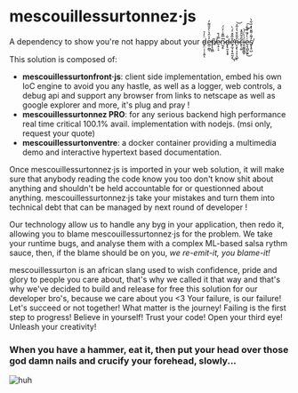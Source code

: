 # mescouillessurtonnez‧js
A dependency to show you're not happy about your d̵̥̤̣̣̹̞͍̈̀̍̉ͅe̶̲̣̰̻̜̓͐̂̔̀͒̎͌̓̕p̸͕͈̻͂ẹ̷̞̣̝̿́͒n̷̰̗̥̅̿͊͗̓̈́͘d̶̢̢͈͙͔̥͋e̶̡̛̫̘͙̹͍̰̝̐̅̌̽͐́̀͜ͅn̶̨̧̢͉͔̩̞̺̒̃̐̌̔͐͂̉͘͝ͅc̶̙̜͚͂̐̃̂̂̽ḯ̵̭͚͓̭͇̙̍̀̈́͝͝e̴͎͉̻̬̰͍͑̀̓͊͑̊̾͜͠s̸̢̨̥̺̓͌̇͌̆̔̽̇͋̀

This solution is composed of:
- **mescouillessurtonfront‧js**: client side implementation, embed his own IoC engine to avoid you any hastle, as well as a logger, web controls, a debug api and support any browser from links to netscape as well as google explorer and more, it's plug and pray ! 
- **mescouillessurtonnez PRO**: for any serious backend high performance real time critical 100.1% avail. implementation with nodejs. (msi only, request your quote)
- **mescouillessurtonventre**: a docker container providing a multimedia demo and interactive hypertext based documentation.

Once mescouillessurtonnez‧js is imported in your web solution, it will make sure that anybody reading the code know you too don't know shit about anything and shouldn't be held accountable for or questionned about anything. 
mescouillessurtonnez‧js take your mistakes and turn them into technical debt that can be managed by next round of developer ! 

Our technology allow us to handle any byg in your application, then redo it, allowing you to blame mescouillessurtonnez‧js for the problem.
We take your runtime bugs, and analyse them with a complex ML-based salsa rythm sauce, then, if the blame should be on you, *we re-emit-it, you blame-it!*

mescouillessurton is an african slang used to wish confidence, pride and glory to people you care about, that's why we called it that way and that's why we've decided to build and release for free this solution for our developer bro's, because we care about you <3 Your failure, is our failure! Let's succeed or not together! What matter is the journey! Failing is the first step to progress! Believe in yourself! Trust your code! Open your third eye! Unleash your creativity!

### When you have a hammer, eat it, then put your head over those god damn nails and crucify your forehead, slowly...

![huh](https://cdn.vox-cdn.com/thumbor/aoV_Vd_0iJ8dwIMNrztbAkx5nmI=/0x0:517x389/1200x800/filters:focal(218x154:300x236)/cdn.vox-cdn.com/uploads/chorus_image/image/59783809/1234931504682.0.jpg)

